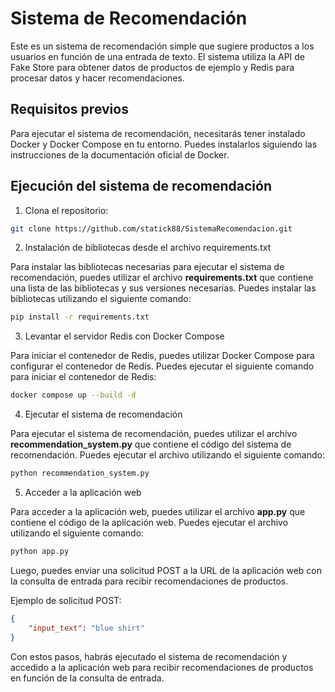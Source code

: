 # Sistema de Recomendación

Este es un sistema de recomendación simple que sugiere productos a los usuarios en función de una entrada de texto. El sistema utiliza la API de Fake Store para obtener datos de productos de ejemplo y Redis para procesar datos y hacer recomendaciones.

## Requisitos previos

Para ejecutar el sistema de recomendación, necesitarás tener instalado Docker y Docker Compose en tu entorno. Puedes instalarlos siguiendo las instrucciones de la documentación oficial de Docker.

## Ejecución del sistema de recomendación

1. Clona el repositorio:

``` bash
git clone https://github.com/statick88/SistemaRecomendacion.git
```

2. Instalación de bibliotecas desde el archivo requirements.txt

Para instalar las bibliotecas necesarias para ejecutar el sistema de recomendación, puedes utilizar el archivo **requirements.txt** que contiene una lista de las bibliotecas y sus versiones necesarias. Puedes instalar las bibliotecas utilizando el siguiente comando:

``` bash
pip install -r requirements.txt
```
3. Levantar el servidor Redis con Docker Compose

Para iniciar el contenedor de Redis, puedes utilizar Docker Compose para configurar el contenedor de Redis. Puedes ejecutar el siguiente comando para iniciar el contenedor de Redis:

``` bash
docker compose up --build -d
```
4. Ejecutar el sistema de recomendación

Para ejecutar el sistema de recomendación, puedes utilizar el archivo **recommendation_system.py** que contiene el código del sistema de recomendación. Puedes ejecutar el archivo utilizando el siguiente comando:

``` bash
python recommendation_system.py
```
5. Acceder a la aplicación web

Para acceder a la aplicación web, puedes utilizar el archivo **app.py** que contiene el código de la aplicación web. Puedes ejecutar el archivo utilizando el siguiente comando:

``` bash
python app.py
```
Luego, puedes enviar una solicitud POST a la URL de la aplicación web con la consulta de entrada para recibir recomendaciones de productos.

Ejemplo de solicitud POST:

``` json
{
    "input_text": "blue shirt"
}
```
Con estos pasos, habrás ejecutado el sistema de recomendación y accedido a la aplicación web para recibir recomendaciones de productos en función de la consulta de entrada.